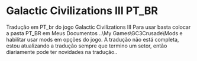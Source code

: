 # Galactic Civilizations III PT_BR
 Tradução em PT_br do jogo Galactic Civilizations III
 Para usar basta colocar a pasta PT_BR em Meus Documentos ..\My Games\GC3Crusade\Mods e habilitar usar mods em opções do jogo. 
 A tradução não está completa, estou atualizando a tradução sempre que termino um setor, então diariamente pode ter novidades na tradução..

